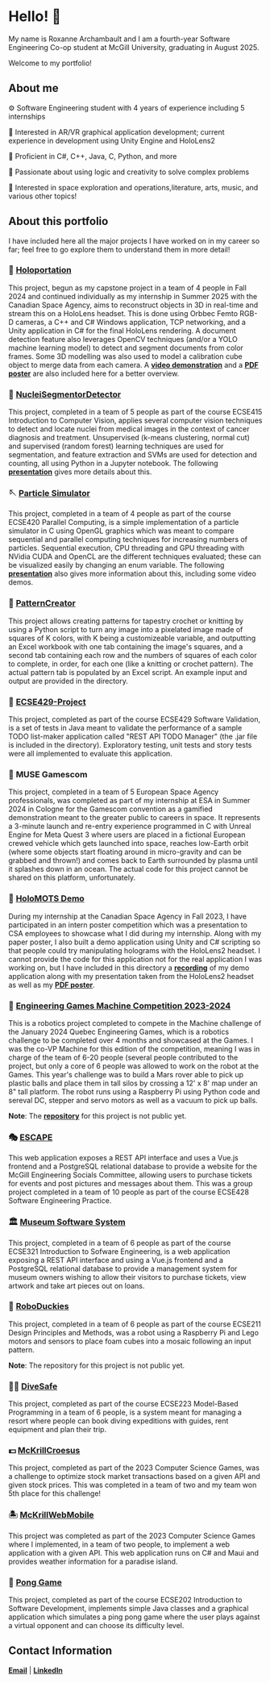 # Hello! 👋

My name is Roxanne Archambault and I am a fourth-year Software Engineering Co-op student at McGill University, graduating in August 2025.

Welcome to my portfolio!

## About me

⚙️ Software Engineering student with 4 years of experience including 5 internships

🔮 Interested in AR/VR graphical application development; current experience in development using Unity Engine and HoloLens2

🔎 Proficient in C#, C++, Java, C, Python, and more

💎 Passionate about using logic and creativity to solve complex problems

🚀 Interested in space exploration and operations,literature, arts, music, and various other topics!

## About this portfolio

I have included here all the major projects I have worked on in my career so far; feel free to go explore them to understand them in more detail! 

### 💫 [**Holoportation**](https://github.com/alex8ndr/Holoportation)

This project, begun as my capstone project in a team of 4 people in Fall 2024 and continued individually as my internship in Summer 2025 with the Canadian Space Agency, aims to reconstruct objects in 3D in real-time and stream this on a HoloLens headset. This is done using Orbbec Femto RGB-D cameras, a C++ and C# Windows application, TCP networking, and a Unity application in C# for the final HoloLens rendering. A document detection feature also leverages OpenCV techniques (and/or a YOLO machine learning model) to detect and segment documents from color frames. Some 3D modelling was also used to model a calibration cube object to merge data from each camera. A [**video demonstration**](https://github.com/rarchambault/rarchambault/blob/main/Holoportation/Poster%20Demo%20Full.mov) and a [**PDF poster**](https://github.com/rarchambault/rarchambault/blob/main/Holoportation/Holoportation_Poster_Roxanne_Archambault_full.pdf) are also included here for a better overview.

### 🦠 [**NucleiSegmentorDetector**](https://github.com/rarchambault/rarchambault/tree/main/NucleiSegmentorDetector)

This project, completed in a team of 5 people as part of the course ECSE415 Introduction to Computer Vision, applies several computer vision techniques to detect and locate nuclei from medical images in the context of cancer diagnosis and treatment. Unsupervised (k-means clustering, normal cut) and supervised (random forest) learning techniques are used for segmentation, and feature extraction and SVMs are used for detection and counting, all using Python in a Jupyter notebook. The following [**presentation**](https://www.canva.com/design/DAGj0pvUWj4/QvcouV3L4Bz2pZO8vkCcJA/edit?utm_content=DAGj0pvUWj4&utm_campaign=designshare&utm_medium=link2&utm_source=sharebutton) gives more details about this.

### 🪡 [**Particle Simulator**](https://github.com/rarchambault/ECSE420-Project)

This project, completed in a team of 4 people as part of the course ECSE420 Parallel Computing, is a simple implementation of a particle simulator in C using OpenGL graphics which was meant to compare sequential and parallel computing techniques for increasing numbers of particles. Sequential execution, CPU threading and GPU threading with NVidia CUDA and OpenCL are the different techniques evaluated; these can be visualized easily by changing an enum variable. The following [**presentation**](https://www.canva.com/design/DAGjaQn522w/CTqXg2F9WV-9F6TfN0z25A/edit?utm_content=DAGjaQn522w&utm_campaign=designshare&utm_medium=link2&utm_source=sharebutton) also gives more information about this, including some video demos.

### 🧶 [**PatternCreator**](https://github.com/rarchambault/rarchambault/tree/main/PatternCreator)

This project allows creating patterns for tapestry crochet or knitting by using a Python script to turn any image into a pixelated image made of squares of K colors, with K being a customizeable variable, and outputting an Excel workbook with one tab containing the image's squares, and a second tab containing each row and the numbers of squares of each color to complete, in order, for each one (like a knitting or crochet pattern). The actual pattern tab is populated by an Excel script. An example input and output are provided in the directory.

### 🧪 [**ECSE429-Project**](https://github.com/rarchambault/rarchambault/tree/main/ECSE429-Project)

This project, completed as part of the course ECSE429 Software Validation, is a set of tests in Java meant to validate the performance of a sample TODO list-maker application called "REST API TODO Manager" (the .jar file is included in the directory). Exploratory testing, unit tests and story tests were all implemented to evaluate this application.

### 🚀 **MUSE Gamescom**

This project, completed in a team of 5 European Space Agency professionals, was completed as part of my internship at ESA in Summer 2024 in Cologne for the Gamescom convention as a gamified demonstration meant to the greater public to careers in space. It represents a 3-minute launch and re-entry experience programmed in C with Unreal Engine for Meta Quest 3 where users are placed in a fictional European crewed vehicle which gets launched into space, reaches low-Earth orbit (where some objects start floating around in micro-gravity and can be grabbed and thrown!) and comes back to Earth surrounded by plasma until it splashes down in an ocean. The actual code for this project cannot be shared on this platform, unfortunately.

### 🌟 [**HoloMOTS Demo**](https://github.com/rarchambault/rarchambault/tree/main/HoloMOTS%20Demo)

During my internship at the Canadian Space Agency in Fall 2023, I have participated in an intern poster competition which was a presentation to CSA employees to showcase what I did during my internship. Along with my paper poster, I also built a demo application using Unity and C# scripting so that people could try manipulating holograms with the HoloLens2 headset. I cannot provide the code for this application not for the real application I was working on, but I have included in this directory a [**recording**](https://github.com/rarchambault/rarchambault/blob/main/HoloMOTS%20Demo/AR%20Poster%20Demonstration.mp4) of my demo application along with my presentation taken from the HoloLens2 headset as well as my [**PDF poster**](https://github.com/rarchambault/rarchambault/blob/main/HoloMOTS%20Demo/HoloMOTS%20Poster%20-%20Roxanne%20Archambault.pdf).

### 🤖 [**Engineering Games Machine Competition 2023-2024**](https://github.com/rarchambault/rarchambault/tree/main/Machine2024)

This is a robotics project completed to compete in the Machine challenge of the January 2024 Quebec Engineering Games, which is a robotics challenge to be completed over 4 months and showcased at the Games. I was the co-VP Machine for this edition of the competition, meaning I was in charge of the team of 6-20 people (several people contributed to the project, but only a core of 6 people was allowed to work on the robot at the Games. This year's challenge was to build a Mars rover able to pick up plastic balls and place them in tall silos by crossing a 12' x 8' map under an 8" tall platform. The robot runs using a Raspberry Pi using Python code and sereval DC, stepper and servo motors as well as a vacuum to pick up balls.

**Note**: The [**repository**](https://github.com/MachineMGCIL/2023machine) for this project is not public yet.

### 🎭 [**ESCAPE**](https://github.com/rarchambault/ESCAPE/tree/5987d63d12b7c01f064cbe07d0400a38787f277b)

This web application exposes a REST API interface and uses a Vue.js frontend and a PostgreSQL relational database to provide a website for the McGill Engineering Socials Committee, allowing users to purchase tickets for events and post pictures and messages about them. This was a group project completed in a team of 10 people as part of the course ECSE428 Software Engineering Practice.

### 🏛 [**Museum Software System**](https://github.com/rarchambault/rarchambault/tree/main/Museum%20Software%20System)

This project, completed in a team of 6 people as part of the course ECSE321 Introduction to Sofware Engineering, is a web application exposing a REST API interface and using a Vue.js frontend and a PostgreSQL relational database to provide a management system for museum owners wishing to allow their visitors to purchase tickets, view artwork and take art pieces out on loans.

### 🦆 [**RoboDuckies**](https://github.com/WassimJabz/RoboDuckies/tree/e8931298b853999a711a9c258d94c3ed4b2381a9)

This project, completed in a team of 6 people as part of the course ECSE211 Design Principles and Methods, was a robot using a Raspberry Pi and Lego motors and sensors to place foam cubes into a mosaic following an input pattern.

**Note**: The repository for this project is not public yet.

### 🏊‍♀️ [**DiveSafe**](https://github.com/rarchambault/rarchambault/tree/main/DiveSafe)

This project, completed as part of the course ECSE223 Model-Based Programming in a team of 6 people, is a system meant for managing a resort where people can book diving expeditions with guides, rent equipment and plan their trip.

### 💵 [**McKrillCroesus**](https://github.com/rarchambault/McKrillCroesus/tree/92515c36b338004adab835f31641d464c24b5dad)

This project, completed as part of the 2023 Computer Science Games, was a challenge to optimize stock market transactions based on a given API and given stock prices. This was completed in a team of two and my team won 5th place for this challenge!

### 🏝 [**McKrillWebMobile**](https://github.com/rarchambault/McKrillWebMobile/tree/37378a742dd76b0c4fd735b63865201db3a58b63)

This project was completed as part of the 2023 Computer Science Games where I implemented, in a team of two people, to implement a web application with a given API. This web application runs on C# and Maui and provides weather information for a paradise island.

### 🏓 [**Pong Game**](https://github.com/rarchambault/pong-game/tree/a6492840e369a51ea266919d5d78d3f7fe41b061)

This project, completed as part of the course ECSE202 Introduction 
to Software Development, implements simple Java classes and a graphical application which simulates a ping pong game where the user plays against a virtual opponent and can choose its difficulty level.

## Contact Information

**[Email](mailto:roxanne.archambault@mail.mcgill.ca)** | **[LinkedIn](https://www.linkedin.com/in/roxanne-archambault/)**
